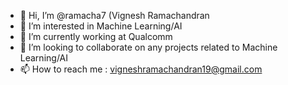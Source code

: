 - 👋 Hi, I’m @ramacha7 (Vignesh Ramachandran
- 👀 I’m interested in Machine Learning/AI
- 🌱 I’m currently working at Qualcomm
- 💞️ I’m looking to collaborate on any projects related to Machine Learning/AI
- 📫 How to reach me : vigneshramachandran19@gmail.com

<!---
ramacha7/ramacha7 is a ✨ special ✨ repository because its `README.md` (this file) appears on your GitHub profile.
You can click the Preview link to take a look at your changes.
--->
